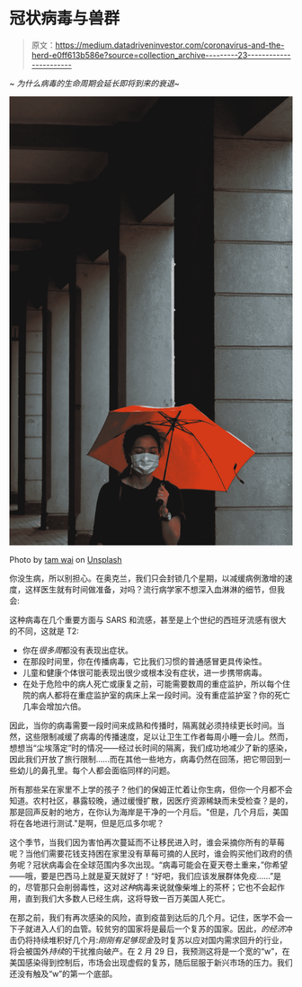 # 冠状病毒与兽群

> 原文：<https://medium.datadriveninvestor.com/coronavirus-and-the-herd-e0ff613b586e?source=collection_archive---------23----------------------->

~ *为什么病毒的生命周期会延长即将到来的衰退~*

![](img/ef4424662a20edf0ff0fddf8cf3b4998.png)

Photo by [tam wai](https://unsplash.com/@samtillo?utm_source=unsplash&utm_medium=referral&utm_content=creditCopyText) on [Unsplash](https://unsplash.com/s/photos/virus?utm_source=unsplash&utm_medium=referral&utm_content=creditCopyText)

你没生病，所以别担心。在奥克兰，我们只会封锁几个星期，以减缓病例激增的速度，这样医生就有时间做准备，对吗？流行病学家不想深入血淋淋的细节，但我会:

这种病毒在几个重要方面与 SARS 和流感，甚至是上个世纪的西班牙流感有很大的不同，这就是 T2:

*   你在*很多周*都没有表现出症状。
*   在那段时间里，你在传播病毒，它比我们习惯的普通感冒更具传染性。
*   儿童和健康个体很可能表现出很少或根本没有症状，进一步携带病毒。
*   在处于危险中的病人死亡或康复之前，可能需要数周的重症监护，所以每个住院的病人都将在重症监护室的病床上呆一段时间。没有重症监护室？你的死亡几率会增加六倍。

因此，当你的病毒需要一段时间来成熟和传播时，隔离就必须持续更长时间。当然，这些限制减缓了病毒的传播速度，足以让卫生工作者每周小睡一会儿。然而，想想当“尘埃落定”时的情况——经过长时间的隔离，我们成功地减少了新的感染，因此我们开放了旅行限制……而在其他一些地方，病毒仍然在回荡，把它带回到一些幼儿的鼻孔里。每个人都会面临同样的问题。

所有那些呆在家里不上学的孩子？他们的保姆正忙着让你生病，但你一个月都不会知道。农村社区，暴露较晚，通过缓慢扩散，因医疗资源稀缺而未受检查？是的，那是回声反射的地方，在你认为海岸是干净的一个月后。"但是，几个月后，美国将在各地进行测试."是啊，但是厄瓜多尔呢？

这个季节，当我们因为害怕再次蔓延而不让移民进入时，谁会采摘你所有的草莓呢？当他们需要花钱支持困在家里没有草莓可摘的人民时，谁会购买他们政府的债务呢？冠状病毒会在全球范围内多次出现。“病毒可能会在夏天卷土重来，”你希望——哦，要是巴西马上就是夏天就好了！“好吧，我们应该发展群体免疫……”是的，尽管那只会削弱毒性，这对*这种*病毒来说就像柴堆上的茶杯；它也不会起作用，直到我们大多数人已经生病，这将导致一百万美国人死亡。

在那之前，我们有再次感染的风险，直到疫苗到达后的几个月。记住，医学不会一下子就进入人们的血管。较贫穷的国家将是最后一个复苏的国家。因此，*的经济*冲击仍将持续堆积好几个月:*刚刚有足够现金*及时复苏以应对国内需求回升的行业，将会被国外*持续*的干扰推向破产。在 2 月 29 日，我预测这将是一个宽的“w”，在美国感染得到控制后，市场会出现虚假的复苏，随后屈服于新兴市场的压力。我们还没有触及“w”的第一个底部。